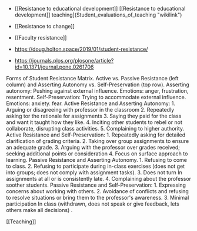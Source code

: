  -  [[Resistance to educational development]] [[Resistance to educational development]]
    teaching](Student_evaluations_of_teaching "wikilink")
  - [[Resistance to change]]
  - [[Faculty resistance]]

  - https://doug.holton.space/2019/01/student-resistance/
  - https://journals.plos.org/plosone/article?id=10.1371/journal.pone.0261706

Forms of Student Resistance Matrix. Active vs. Passive Resistance (left
column) and Asserting Autonomy vs. Self-Preservation (top row).
Asserting autonomy: Pushing against external influence. Emotions: anger,
frustration, resentment. Self-Preservation: Trying to accommodate
external influence. Emotions: anxiety. fear. Active Resistance and
Asserting Autonomy: 1. Arguing or disagreeing with professor in the
classroom 2. Repeatedly asking tor the rationale for assignments 3.
Saying they paid for the class and want it taught how they like. 4.
Inciting other students to rebel or not collaborate, disrupting class
activities. 5. Complaining to higher authority. Active Resistance and
Self-Preservation: 1. Repeatedly asking for detailed clarification of
grading criteria. 2. Taking over group assignments to ensure an adequate
grade. 3. Arguing with the professor over grades received; seeking
additional points or consideration 4. Focus on surface approach to
learning. Passive Resistance and Asserting Autonomy. 1. Refusing to come
to class. 2. Refusing to participate during in-class exercises (does not
get into groups; does not comply with assignment tasks). 3. Does not
turn In assignments at all or is consistently late. 4. Complaining about
the professor soother students. Passive Resistance and
Self-Preservation: 1. Expressing concerns about working with others. 2.
Avoidance of conflicts and refusing to resolve situations or bring them
to the professor's awareness. 3. Minimal participation In class
(withdrawn, does not speak or give feedback, lets others make all
decisions) .

[[Teaching]]